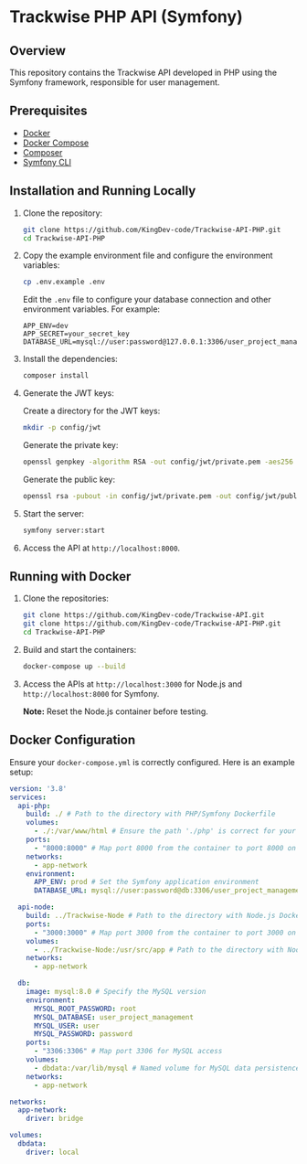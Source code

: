 # Trackwise PHP API (Symfony)

## Overview

This repository contains the Trackwise API developed in PHP using the Symfony framework, responsible for user management.

## Prerequisites

- [Docker](https://www.docker.com/)
- [Docker Compose](https://docs.docker.com/compose/)
- [Composer](https://getcomposer.org/)
- [Symfony CLI](https://symfony.com/download)

## Installation and Running Locally

1. Clone the repository:

    ```bash
    git clone https://github.com/KingDev-code/Trackwise-API-PHP.git
    cd Trackwise-API-PHP
    ```

2. Copy the example environment file and configure the environment variables:

    ```bash
    cp .env.example .env
    ```

    Edit the `.env` file to configure your database connection and other environment variables. For example:

    ```env
    APP_ENV=dev
    APP_SECRET=your_secret_key
    DATABASE_URL=mysql://user:password@127.0.0.1:3306/user_project_management
    ```

3. Install the dependencies:

    ```bash
    composer install
    ```

4. Generate the JWT keys:

    Create a directory for the JWT keys:

    ```bash
    mkdir -p config/jwt
    ```

    Generate the private key:

    ```bash
    openssl genpkey -algorithm RSA -out config/jwt/private.pem -aes256
    ```

    Generate the public key:

    ```bash
    openssl rsa -pubout -in config/jwt/private.pem -out config/jwt/public.pem
    ```

5. Start the server:

    ```bash
    symfony server:start
    ```

6. Access the API at `http://localhost:8000`.

## Running with Docker

1. Clone the repositories:

    ```bash
    git clone https://github.com/KingDev-code/Trackwise-API.git
    git clone https://github.com/KingDev-code/Trackwise-API-PHP.git
    cd Trackwise-API-PHP
    ```

2. Build and start the containers:

    ```bash
    docker-compose up --build
    ```

3. Access the APIs at `http://localhost:3000` for Node.js and `http://localhost:8000` for Symfony.

    **Note:** Reset the Node.js container before testing.

## Docker Configuration

Ensure your `docker-compose.yml` is correctly configured. Here is an example setup:

```yaml
version: '3.8'
services:
  api-php:
    build: ./ # Path to the directory with PHP/Symfony Dockerfile
    volumes:
      - ./:/var/www/html # Ensure the path './php' is correct for your Symfony code
    ports:
      - "8000:8000" # Map port 8000 from the container to port 8000 on the host
    networks:
      - app-network
    environment:
      APP_ENV: prod # Set the Symfony application environment
      DATABASE_URL: mysql://user:password@db:3306/user_project_management # MySQL connection URL

  api-node:
    build: ../Trackwise-Node # Path to the directory with Node.js Dockerfile
    ports:
      - "3000:3000" # Map port 3000 from the container to port 3000 on the host
    volumes:
      - ../Trackwise-Node:/usr/src/app # Path to the directory with Node.js code
    networks:
      - app-network

  db:
    image: mysql:8.0 # Specify the MySQL version
    environment:
      MYSQL_ROOT_PASSWORD: root
      MYSQL_DATABASE: user_project_management
      MYSQL_USER: user
      MYSQL_PASSWORD: password
    ports:
      - "3306:3306" # Map port 3306 for MySQL access
    volumes:
      - dbdata:/var/lib/mysql # Named volume for MySQL data persistence
    networks:
      - app-network

networks:
  app-network:
    driver: bridge

volumes:
  dbdata:
    driver: local
